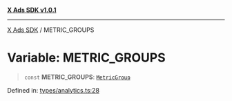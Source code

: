 [**X Ads SDK v1.0.1**](../README.md)

***

[X Ads SDK](../globals.md) / METRIC\_GROUPS

# Variable: METRIC\_GROUPS

> `const` **METRIC\_GROUPS**: [`MetricGroup`](../interfaces/MetricGroup.md)

Defined in: [types/analytics.ts:28](https://github.com/kage1020/x-ads-sdk/blob/main/src/types/analytics.ts#L28)
